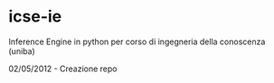 icse-ie
=======

Inference Engine in python per corso di ingegneria della conoscenza (uniba)

02/05/2012 - Creazione repo
